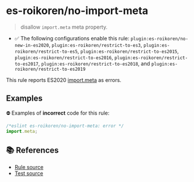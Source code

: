 # es-roikoren/no-import-meta
> disallow `import.meta` meta property.

- ✅ The following configurations enable this rule: `plugin:es-roikoren/no-new-in-es2020`, `plugin:es-roikoren/restrict-to-es3`, `plugin:es-roikoren/restrict-to-es5`, `plugin:es-roikoren/restrict-to-es2015`, `plugin:es-roikoren/restrict-to-es2016`, `plugin:es-roikoren/restrict-to-es2017`, `plugin:es-roikoren/restrict-to-es2018`, and `plugin:es-roikoren/restrict-to-es2019`

This rule reports ES2020 [import.meta](https://github.com/tc39/proposal-import-meta) as errors.

## Examples

⛔ Examples of **incorrect** code for this rule:

```js
/*eslint es-roikoren/no-import-meta: error */
import.meta;
```

## 📚 References

- [Rule source](https://github.com/roikoren755/eslint-plugin-es/blob/v0.0.2/src/rules/no-import-meta.ts)
- [Test source](https://github.com/roikoren755/eslint-plugin-es/blob/v0.0.2/tests/src/rules/no-import-meta.ts)
